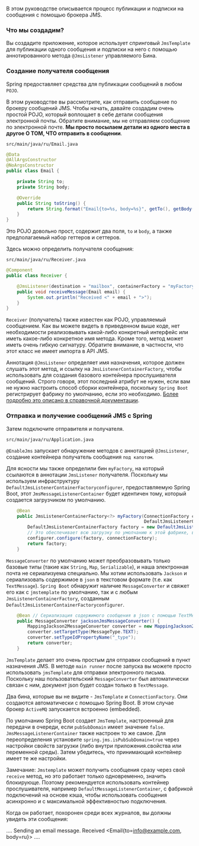 В этом руководстве описывается процесс публикации и подписки на сообщения с помощью брокера JMS.

### Что мы создадим?
Вы создадите приложение, которое использует спринговый `JmsTemplate` для публикации
одного сообщения и подписки на него с помощью аннотированного метода `@JmsListener` управляемого Бина.

### Создание получателя сообщения
Spring предоставляет средства для публикации сообщений в любом `POJO`.

В этом руководстве вы рассмотрите, как отправить сообщение по брокеру сообщений JMS. Чтобы
начать, давайте создадим очень простой POJO, который воплощает в себе детали сообщения
электронной почты. Обратите внимание, мы не отправляем сообщение по электронной почте. **Мы
просто посылаем детали из одного места в другое О ТОМ, ЧТО отправить в сообщении**.

`src/main/java/ru/Email.java`

```java
@Data
@AllArgsConstructor
@NoArgsConstructor
public class Email {

    private String to;
    private String body;

    @Override
    public String toString() {
        return String.format("Email{to=%s, body=%s}", getTo(), getBody());
    }
}
```

Это POJO довольно прост, содержит два поля, `to` и `body`, а также предполагаемый набор геттеров и сеттеров.

Здесь можно определить получателя сообщения:

`src/main/java/ru/Receiver.java`

```java
@Component
public class Receiver {

    @JmsListener(destination = "mailbox", containerFactory = "myFactory")
    public void receiveMessage(Email email) {
        System.out.println("Received <" + email + ">");
    }
}
```

`Receiver` (получатель) также известен как POJO, управляемый сообщением. Как вы можете видеть
в приведенном выше коде, нет необходимости реализовывать какой-либо конкретный интерфейс или
иметь какое-либо конкретное имя метода. Кроме того, метод может иметь очень гибкую сигнатуру.
Обратите внимание, в частности, что этот класс не имеет импорта в API JMS.

Аннотация `@JmsListener` определяет имя назначения, которое должен слушать этот метод, и
ссылку на `JmsListenerContainerFactory`, чтобы использовать для создания базового контейнера
прослушивателя сообщений. Строго говоря, этот последний атрибут не нужен, если вам не нужно
настроить способ сборки контейнера, поскольку `Spring Boot` регистрирует фабрику по умолчанию,
если это необходимо. [Более подробно это описано в справочной документации](https://docs.spring.io/spring/docs/current/spring-framework-reference/integration.html#jms-annotated-method-signature).

### Отправка и получение сообщений JMS с Spring
Затем подключите отправителя и получателя.

`src/main/java/ru/Application.java`

`@EnableJms` запускает обнаружение методов с аннотацией `@JmsListener`, создание контейнера
получатель сообщения `под капотом`.

Для ясности мы также определили бин `myFactory`, на который ссылаются в аннотации `JmsListener`
 получателя. Поскольку мы используем инфраструктуру `DefaultJmsListenerContainerFactoryconfigurer`,
  предоставляемую Spring Boot, этот `JmsMessageListenerContainer` будет идентичен тому,
  который создается загрузчиком по умолчанию.

```java
    @Bean
    public JmsListenerContainerFactory<?> myFactory(ConnectionFactory connectionFactory,
                                                    DefaultJmsListenerContainerFactoryConfigurer configurer) {
        DefaultJmsListenerContainerFactory factory = new DefaultJmsListenerContainerFactory();
        // Это обеспечивает всю загрузку по умолчанию к этой фабрике, включая конвертер сообщений
        configurer.configure(factory, connectionFactory);
        return factory;
    }

```
`MessageConverter` по умолчанию может преобразовывать только базовые типы (такие как `String`,
`Map`, `Serializable`), и наша электронная почта не сериализуема специально. Мы хотим
использовать `Jackson` и сериализовать содержимое в `json` в текстовом формате (т.е. как `TextMessage`).
`Spring Boot` обнаружит наличие `MessageConverter` и свяжет его как с `jmstemplate` по умолчанию,
так и с любым `JmsListenerContainerFactory`, созданным `DefaultJmsListenerContainerFactoryconfigurer`.

```java
    @Bean // Сериализация содержимого сообщения в json с помощью TextMessage
    public MessageConverter jacksonJmsMessageConverter() {
        MappingJackson2MessageConverter converter = new MappingJackson2MessageConverter();
        converter.setTargetType(MessageType.TEXT);
        converter.setTypeIdPropertyName("_type");
        return converter;
    }

```

`JmsTemplate` делает это очень простым для отправки сообщений в пункт назначения JMS. В методе
`main runner` после запуска вы можете просто использовать `jmsTemplate` для отправки электронного
письма. Поскольку наш пользовательский `MessageConverter` был автоматически связан с ним,
документ json будет создан только в `TextMessage`.

Два бина, которые вы не видите - `JmsTemplate` и `ConnectionFactory`. Они создаются автоматически
с помощью Spring Boot. В этом случае брокер `ActiveMQ` запускается встроенно (embedded).

По умолчанию Spring Boot создает `JmsTemplate`, настроенный для передачи в очереди, если
`pubSubDomain` имеет значение `false`. `JmsMessageListenerContainer` также настроен то же самое.
Для переопределения установите `spring.jms.isPubSubDomain=true` через настройки свойств загрузки
(либо внутри приложения.свойства или переменной среды). Затем убедитесь, что принимающий
контейнер имеет те же настройки.

Замечание: `Jmstemplate` может получить сообщения сразу через свой `receive` метод, но это
работает только одновременно, значить блокирующе. Поэтому рекомендуется использовать контейнер
прослушивателя, например `DefaultMessageListenerContainer`, с фабрикой подключений на основе
кэша, чтобы использовать сообщения асинхронно и с максимальной эффективностью подключения.

Когда он работает, похоронен среди всех журналов, вы должны увидеть эти сообщения:

....
Sending an email message.
Received <Email{to=info@example.com, body=ru}>
....
